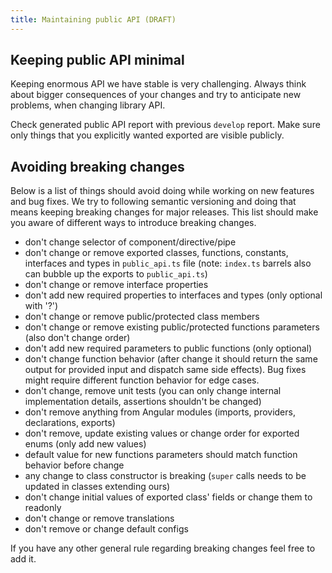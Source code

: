 ```yaml
---
title: Maintaining public API (DRAFT)
---
```


## Keeping public API minimal

Keeping enormous API we have stable is very challenging. Always think about bigger consequences of your changes and try to anticipate new problems, when changing library API.

Check generated public API report with previous `develop` report. Make sure only things that you explicitly wanted exported are visible publicly.

## Avoiding breaking changes

Below is a list of things should avoid doing while working on new features and bug fixes. We try to following semantic versioning and doing that means keeping breaking changes for major releases. This list should make you aware of different ways to introduce breaking changes.

- don't change selector of component/directive/pipe
- don't change or remove exported classes, functions, constants, interfaces and types in `public_api.ts` file (note: `index.ts` barrels also can bubble up the exports to `public_api.ts`)
- don't change or remove interface properties
- don't add new required properties to interfaces and types (only optional with '?')
- don't change or remove public/protected class members
- don't change or remove existing public/protected functions parameters (also don't change order)
- don't add new required parameters to public functions (only optional)
- don't change function behavior (after change it should return the same output for provided input and dispatch same side effects). Bug fixes might require different function behavior for edge cases.
- don't change, remove unit tests (you can only change internal implementation details, assertions shouldn't be changed)
- don't remove anything from Angular modules (imports, providers, declarations, exports)
- don't remove, update existing values or change order for exported enums (only add new values)
- default value for new functions parameters should match function behavior before change
- any change to class constructor is breaking (`super` calls needs to be updated in classes extending ours)
- don't change initial values of exported class' fields or change them to readonly
- don't change or remove translations
- don't remove or change default configs

If you have any other general rule regarding breaking changes feel free to add it.
